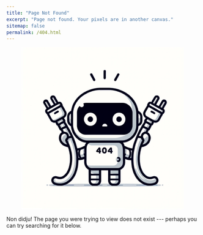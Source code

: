 ```yaml
---
title: "Page Not Found"
excerpt: "Page not found. Your pixels are in another canvas."
sitemap: false
permalink: /404.html
---
```


  <figure>
    <img src="/images/404.png" alt="404 error">
  </figure>
  
Non didju! The page you were trying to view does not exist --- perhaps you can try searching for it below.


<script type="text/javascript">
  var GOOG_FIXURL_LANG = 'en';
  var GOOG_FIXURL_SITE = '{{ site.url }}'
</script>
<script type="text/javascript"
  src="//linkhelp.clients.google.com/tbproxy/lh/wm/fixurl.js">
</script>

